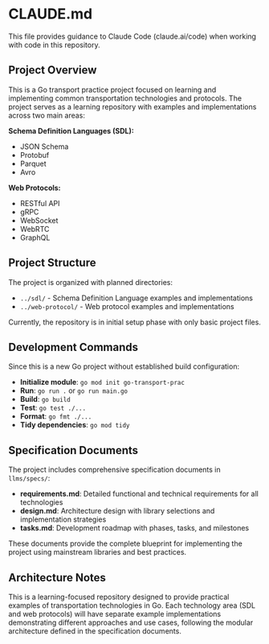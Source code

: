 # CLAUDE.md

This file provides guidance to Claude Code (claude.ai/code) when working with code in this repository.

## Project Overview

This is a Go transport practice project focused on learning and implementing common transportation technologies and protocols. The project serves as a learning repository with examples and implementations across two main areas:

**Schema Definition Languages (SDL):**
- JSON Schema
- Protobuf  
- Parquet
- Avro

**Web Protocols:**
- RESTful API
- gRPC
- WebSocket
- WebRTC
- GraphQL

## Project Structure

The project is organized with planned directories:
- `../sdl/` - Schema Definition Language examples and implementations
- `../web-protocol/` - Web protocol examples and implementations

Currently, the repository is in initial setup phase with only basic project files.

## Development Commands

Since this is a new Go project without established build configuration:

- **Initialize module**: `go mod init go-transport-prac`
- **Run**: `go run .` or `go run main.go`
- **Build**: `go build`
- **Test**: `go test ./...`
- **Format**: `go fmt ./...`
- **Tidy dependencies**: `go mod tidy`

## Specification Documents

The project includes comprehensive specification documents in `llms/specs/`:

- **requirements.md**: Detailed functional and technical requirements for all technologies
- **design.md**: Architecture design with library selections and implementation strategies  
- **tasks.md**: Development roadmap with phases, tasks, and milestones

These documents provide the complete blueprint for implementing the project using mainstream libraries and best practices.

## Architecture Notes

This is a learning-focused repository designed to provide practical examples of transportation technologies in Go. Each technology area (SDL and web protocols) will have separate example implementations demonstrating different approaches and use cases, following the modular architecture defined in the specification documents.
